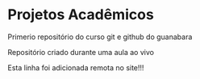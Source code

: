 # Projetos Acadêmicos
 Primerio repositório do curso git e github do guanabara

Repositório criado durante uma aula ao vivo

Esta linha  foi  adicionada remota no site!!!
